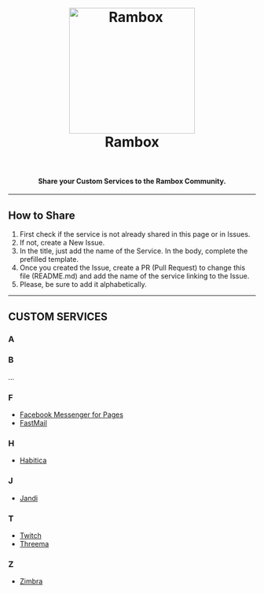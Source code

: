 <h1 align="center">
  <br>
  <a href="http://rambox.pro"><img src="https://raw.githubusercontent.com/saenzramiro/rambox/master/resources/Icon.png" width="256px" alt="Rambox"></a>
  <br>
  Rambox
  <br>
  <br>
</h1>

<h4 align="center">Share your Custom Services to the Rambox Community.</h4>

----------

## How to Share

1. First check if the service is not already shared in this page or in Issues.
2. If not, create a New Issue.
3. In the title, just add the name of the Service. In the body, complete the prefilled template.
4. Once you created the Issue, create a PR (Pull Request) to change this file (README.md) and add the name of the service linking to the Issue.
5. Please, be sure to add it alphabetically.

----------

## CUSTOM SERVICES

### A
### B
...

### F
- [Facebook Messenger for Pages](https://github.com/saenzramiro/rambox-services-contrib/issues/14)
- [FastMail](https://github.com/saenzramiro/rambox-services-contrib/issues/6)

### H
- [Habitica](https://github.com/saenzramiro/rambox-services-contrib/issues/8)

### J
- [Jandi](https://github.com/saenzramiro/rambox-services-contrib/issues/10)

### T
- [Twitch](https://github.com/saenzramiro/rambox-services-contrib/issues/1)
- [Threema](https://github.com/saenzramiro/rambox-services-contrib/issues/12)

### Z
- [Zimbra](https://github.com/saenzramiro/rambox-services-contrib/issues/3)
